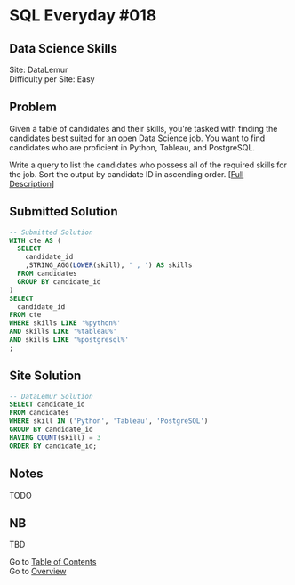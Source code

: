 # SQL Everyday \#018

## Data Science Skills

Site: DataLemur\
Difficulty per Site: Easy

## Problem

Given a table of candidates and their skills, you're tasked with finding the candidates best suited for an open Data Science job. You want to find candidates who are proficient in Python, Tableau, and PostgreSQL.

Write a query to list the candidates who possess all of the required skills for the job. Sort the output by candidate ID in ascending order. [[Full Description](https://datalemur.com/questions/matching-skills)]

## Submitted Solution

```sql
-- Submitted Solution
WITH cte AS (
  SELECT
    candidate_id
    ,STRING_AGG(LOWER(skill), ' , ') AS skills
  FROM candidates
  GROUP BY candidate_id
)
SELECT
  candidate_id
FROM cte 
WHERE skills LIKE '%python%'
AND skills LIKE '%tableau%'
AND skills LIKE '%postgresql%'
;
```

## Site Solution

```sql
-- DataLemur Solution 
SELECT candidate_id
FROM candidates
WHERE skill IN ('Python', 'Tableau', 'PostgreSQL')
GROUP BY candidate_id
HAVING COUNT(skill) = 3
ORDER BY candidate_id;
```

## Notes

TODO

## NB

TBD

Go to [Table of Contents](/README.md#contents)\
Go to [Overview](/README.md)
